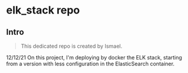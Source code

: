 # elk_stack repo
## Intro

> This dedicated repo is created by Ismael.

12/12/21 
On this project, I'm deploying by docker the ELK stack, starting from a version with less configuration in the ElasticSearch container.